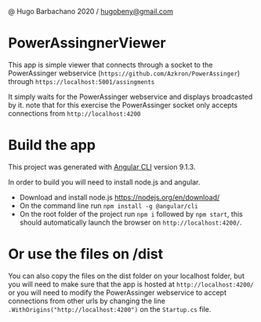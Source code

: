 @ Hugo Barbachano 2020 / hugobeny@gmail.com

# PowerAssingnerViewer

This app is simple viewer that connects through a socket to the PowerAssinger webservice (`https://github.com/Azkron/PowerAssinger`) through `https://localhost:5001/assingments`

It simply waits for the PowerAssinger webservice and displays broadcasted by it. note that for this exercise the PowerAssinger socket only accepts connections from `http://localhost:4200`

# Build the app
This project was generated with [Angular CLI](https://github.com/angular/angular-cli) version 9.1.3.

In order to build you will need to install node.js and angular.
- Download and install node.js https://nodejs.org/en/download/
- On the command line run `npm install -g @angular/cli`
- On the root folder of the project run `npm i` followed by `npm start`, this should automatically launch the browser on `http://localhost:4200/`.

# Or use the files on /dist
You can also copy the files on the dist folder on your localhost folder, but you will need to make sure that the app is hosted at `http://localhost:4200/` or you will need to modify the PowerAssinger webservice to accept connections from other urls by changing the line `.WithOrigins("http://localhost:4200")` on the `Startup.cs` file.

